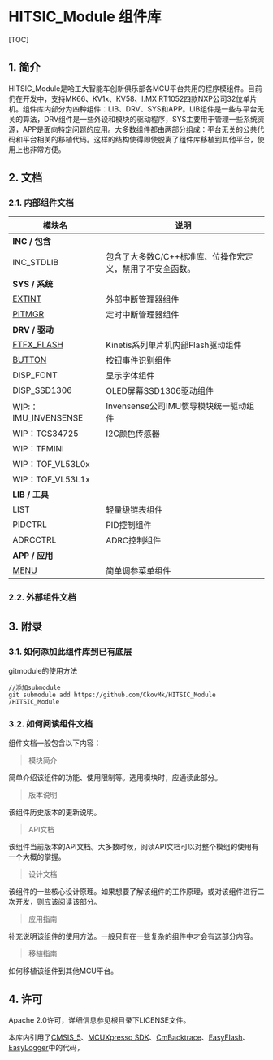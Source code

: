# HITSIC_Module 组件库

[TOC]

## 1. 简介

HITSIC_Module是哈工大智能车创新俱乐部各MCU平台共用的程序模组件。目前仍在开发中，支持MK66、KV1x、KV58、I.MX RT1052四款NXP公司32位单片机。组件库内部分为四种组件：LIB、DRV、SYS和APP。LIB组件是一些与平台无关的算法，DRV组件是一些外设和模块的驱动程序，SYS主要用于管理一些系统资源，APP是面向特定问题的应用。大多数组件都由两部分组成：平台无关的公共代码和平台相关的移植代码。这样的结构使得即使脱离了组件库移植到其他平台，使用上也非常方便。



## 2. 文档



### 2.1. 内部组件文档

| 模块名                              | 说明                                                      |
| ----------------------------------- | --------------------------------------------------------- |
| **INC / 包含**                      |                                                           |
| INC_STDLIB                          | 包含了大多数C/C++标准库、位操作宏定义，禁用了不安全函数。 |
| **SYS / 系统**                      |                                                           |
| [EXTINT](doc/sys_extint.md)         | 外部中断管理器组件                                        |
| [PITMGR](doc/sys_pitmgr.md)         | 定时中断管理器组件                                        |
| **DRV / 驱动**                      |                                                           |
| [FTFX_FLASH](doc/drv_ftfx_flash.md) | Kinetis系列单片机内部Flash驱动组件                        |
| [BUTTON](doc/drv_button.md)         | 按钮事件识别组件                                          |
| DISP_FONT                           | 显示字体组件                                              |
| DISP_SSD1306                        | OLED屏幕SSD1306驱动组件                                   |
| WIP:：IMU_INVENSENSE                | Invensense公司IMU惯导模块统一驱动组件                     |
| WIP：TCS34725                       | I2C颜色传感器                                             |
| WIP：TFMINI                         |                                                           |
| WIP：TOF_VL53L0x                    |                                                           |
| WIP：TOF_VL53L1x                    |                                                           |
| **LIB / 工具**                      |                                                           |
| LIST                                | 轻量级链表组件                                            |
| PIDCTRL                             | PID控制组件                                               |
| ADRCCTRL                            | ADRC控制组件                                              |
| **APP / 应用**                      |                                                           |
| [MENU](doc/app_menu.md)             | 简单调参菜单组件                                          |



### 2.2. 外部组件文档





## 3. 附录

### 3.1. 如何添加此组件库到已有底层

gitmodule的使用方法
```
//添加submodule
git submodule add https://github.com/CkovMk/HITSIC_Module /HITSIC_Module
```



### 3.2. 如何阅读组件文档

组件文档一般包含以下内容：

> 模块简介

简单介绍该组件的功能、使用限制等。选用模块时，应通读此部分。

> 版本说明

该组件历史版本的更新说明。

> API文档

该组件当前版本的API文档。大多数时候，阅读API文档可以对整个模组的使用有一个大概的掌握。

> 设计文档

该组件的一些核心设计原理。如果想要了解该组件的工作原理，或对该组件进行二次开发，则应该阅读该部分。

> 应用指南

补充说明该组件的使用方法。一般只有在一些复杂的组件中才会有这部分内容。

> 移植指南

如何移植该组件到其他MCU平台。





## 4. 许可

Apache 2.0许可，详细信息参见根目录下LICENSE文件。

本库内引用了[CMSIS_5](https://github.com/ARM-software/CMSIS_5)、[MCUXpresso SDK](https://mcuxpresso.nxp.com/en/welcome)、[CmBacktrace](https://github.com/armink/CmBacktrace)、[EasyFlash](https://github.com/armink/EasyFlash)、[EasyLogger](https://github.com/armink/EasyLogger)中的代码，






